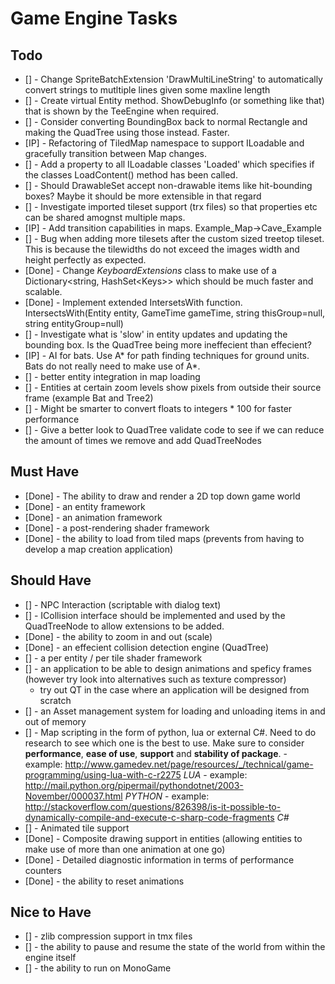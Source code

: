 Game Engine Tasks
=================

Todo
----

- [] - Change SpriteBatchExtension 'DrawMultiLineString' to automatically convert strings to mutltiple lines given some maxline length
- [] - Create virtual Entity method. ShowDebugInfo (or something like that) that is shown by the TeeEngine when required.
- [] - Consider converting BoundingBox back to normal Rectangle and making the QuadTree using those instead. Faster.
- [IP] - Refactoring of TiledMap namespace to support ILoadable and gracefully transition between Map changes.
- [] - Add a property to all ILoadable classes 'Loaded' which specifies if the classes LoadContent() method has been called.
- [] - Should DrawableSet accept non-drawable items like hit-bounding boxes? Maybe it should be more extensible in that regard
- [] - Investigate imported tileset support (trx files) so that properties etc can be shared amognst multiple maps.
- [IP] - Add transition capabilities in maps. Example_Map->Cave_Example
- [] - Bug when adding more tilesets after the custom sized treetop tileset. This is because the tilewidths do not exceed the images width and height perfectly as expected.
- [Done] - Change *KeyboardExtensions* class to make use of a Dictionary&lt;string, HashSet&lt;Keys&gt;&gt; which should be much faster and scalable.
- [Done] - Implement extended IntersetsWith function. IntersectsWith(Entity entity, GameTime gameTime, string thisGroup=null, string entityGroup=null)
- [] - Investigate what is 'slow' in entity updates and updating the bounding box. Is the QuadTree being more ineffecient than effecient?
- [IP] - AI for bats. Use A* for path finding techniques for ground units. Bats do not really need to make use of A*.
- [] - better entity integration in map loading
- [] - Entities at certain zoom levels show pixels from outside their source frame (example Bat and Tree2)
- [] - Might be smarter to convert floats to integers * 100 for faster performance
- [] - Give a better look to QuadTree validate code to see if we can reduce the amount of times we remove and add QuadTreeNodes

Must Have
---------

- [Done] - The ability to draw and render a 2D top down game world
- [Done] - an entity framework
- [Done] - an animation framework
- [Done] - a post-rendering shader framework
- [Done] - the ability to load from tiled maps (prevents from having to develop a map creation application)

Should Have
-----------
- [] - NPC Interaction (scriptable with dialog text)
- [] - ICollision interface should be implemented and used by the QuadTreeNode to allow extensions to be added.
- [Done] - the ability to zoom in and out (scale)
- [Done] - an effecient collision detection engine (QuadTree)
- [] - a per entity / per tile shader framework
- [] - an application to be able to design animations and speficy frames (however try look into alternatives such as texture compressor)
  - try out QT in the case where an application will be designed from scratch
- [] - an Asset management system for loading and unloading items in and out of memory
- [] - Map scripting in the form of python, lua or external C#. Need to do research to see which one is the best to use. Make sure to consider **performance**, **ease of use**, **support** and **stability of package**.
       - example: http://www.gamedev.net/page/resources/_/technical/game-programming/using-lua-with-c-r2275 *LUA*
       - example: http://mail.python.org/pipermail/pythondotnet/2003-November/000037.html *PYTHON*
       - example: http://stackoverflow.com/questions/826398/is-it-possible-to-dynamically-compile-and-execute-c-sharp-code-fragments *C#*
- [] - Animated tile support
- [Done] - Composite drawing support in entities (allowing entities to make use of more than one animation at one go)
- [Done] - Detailed diagnostic information in terms of performance counters
- [Done] - the ability to reset animations

Nice to Have
------------

- [] - zlib compression support in tmx files
- [] - the ability to pause and resume the state of the world from within the engine itself
- [] - the ability to run on MonoGame
